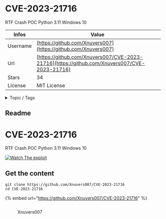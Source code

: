 # CVE-2023-21716

RTF Crash POC Python 3.11 Windows 10

| Infos    | Value                                                              |
| -------- | -------------------------------------------------------------------|
| Username | [https://github.com/Xnuvers007](https://github.com/Xnuvers007) |
| Url      | [https://github.com/Xnuvers007/CVE-2023-21716](https://github.com/Xnuvers007/CVE-2023-21716)                                               |
| Stars    | 34                                                          |
| License  | MIT License                                                        |

<details>

<summary>Topic / Tags</summary>



</details>

## Readme

# CVE-2023-21716
RTF Crash POC Python 3.11 Windows 10

[![Watch The exploit](https://user-images.githubusercontent.com/62522733/223465017-50b4026f-8c99-4ce0-b368-7a48770f573f.png)](https://d.top4top.io/m_26227ifih1.mp4)



## Get the content

```
git clone https://github.com/Xnuvers007/CVE-2023-21716
cd CVE-2023-21716
```

{% embed url="https://github.com/Xnuvers007/CVE-2023-21716" %}

<figure><img src="https://avatars.githubusercontent.com/u/62522733?v=4" alt=""><figcaption><p>Xnuvers007</p></figcaption></figure>
